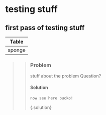 # testing stuff

## first pass of testing stuff

| Table |
| --- |
| sponge |
> > ### Problem
> > stuff about the problem
> > Question?
> > #### Solution
> > ```
> > now see here bucko!
> > ```
> > {.solution}
